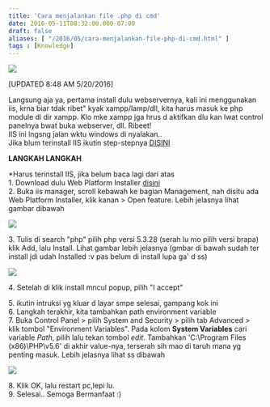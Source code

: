 ```yaml
---
title: 'Cara menjalankan file .php di cmd'
date: 2016-05-11T08:32:00.000-07:00
draft: false
aliases: [ "/2016/05/cara-menjalankan-file-php-di-cmd.html" ]
tags : [Knowledge]
---
```


[![](https://1.bp.blogspot.com/-48WV--UdCgM/VyiUxucVFNI/AAAAAAAAAf4/f04kQoG21vEqtIODM21Dc8aatqJTVJGyACLcB/s200/cmd.png)](https://1.bp.blogspot.com/-48WV--UdCgM/VyiUxucVFNI/AAAAAAAAAf4/f04kQoG21vEqtIODM21Dc8aatqJTVJGyACLcB/s1600/cmd.png)

\[UPDATED 8:48 AM 5/20/2016\]  
  
Langsung aja ya, pertama install dulu webservernya, kali ini menggunakan iis, krna biar tdak ribet" kyak xampp/lamp/dll, kita harus masuk ke php module di dir xampp. Klo mke xampp jga hrus d aktifkan dlu kan lwat control panelnya bwat buka webserver, dll. Ribeet!  
IIS ini lngsng jalan wktu windows di nyalakan..  
Jika blum terinstall IIS ikutin step-stepnya [DISINI](http://yuzanotes.blogspot.co.id/2016/05/menjalankan-web-server-iis-windows-10.html)  
  

**LANGKAH LANGKAH**

  
\*Harus terinstall IIS, jika belum baca lagi dari atas  
1\. Download dulu Web Platform Installer [disini](http://www.iis.net/learn/install/web-platform-installer/web-platform-installer-direct-downloads)  
2\. Buka iis manager, scroll kebawah ke bagian Management, nah disitu ada Web Platform Installer, klik kanan > Open feature. Lebih jelasnya lihat gambar dibawah  

[![](https://4.bp.blogspot.com/-V9vVmctgiJY/Vz5o4BoQ96I/AAAAAAAAAmo/TB3PB8dYmD8oBw4zOfrnp2aEXmJaAwHUACLcB/s640/wpi.png)](https://4.bp.blogspot.com/-V9vVmctgiJY/Vz5o4BoQ96I/AAAAAAAAAmo/TB3PB8dYmD8oBw4zOfrnp2aEXmJaAwHUACLcB/s1600/wpi.png)

3\. Tulis di search "php" pilih php versi 5.3.28 (serah lu mo pilih versi brapa) klik Add, lalu Install. Lihat gambar lebih jelasnya (gmbar di bawah sudah ter install jdi udah Installed :v pas belum di install lupa ga' d ss)  

[![](https://3.bp.blogspot.com/-H1kKscr2WBk/Vz5o-T_Z-yI/AAAAAAAAAms/5SdPFGlYDIAZYSDA4PKOMcppEQWObnu9ACKgB/s640/Screenshot_49.png)](https://3.bp.blogspot.com/-H1kKscr2WBk/Vz5o-T_Z-yI/AAAAAAAAAms/5SdPFGlYDIAZYSDA4PKOMcppEQWObnu9ACKgB/s1600/Screenshot_49.png)

4\. Setelah di klik install mncul popup, pilih "I accept"  

5\. ikutin intruksi yg kluar d layar smpe selesai, gampang kok ini  
6\. Langkah terakhir, kita tambahkan path environment variable  
7\. Buka Control Panel > pilih System and Security > pilih tab Advanced > klik tombol "Environment Variables". Pada kolom **System Variables** cari variable _Path_, pilih lalu tekan tombol _edit_. Tambahkan 'C:\\Program Files (x86)\\PHP\\v5.6' di akhir value-nya, terserah sih mao di taruh mana yg penting masuk. Lebih jelasnya lihat ss dibawah  

[![](https://1.bp.blogspot.com/-aIqHqvKx6Ss/Vz5sJ7T8dOI/AAAAAAAAAm8/aqePuXvfPuwMGlO5DKvoDJQ1-dq7_mCugCLcB/s640/Screenshot_50.png)](https://1.bp.blogspot.com/-aIqHqvKx6Ss/Vz5sJ7T8dOI/AAAAAAAAAm8/aqePuXvfPuwMGlO5DKvoDJQ1-dq7_mCugCLcB/s1600/Screenshot_50.png)

8\. Klik OK, lalu restart pc,lepi lu.  
9\. Selesai.. Semoga Bermanfaat :)